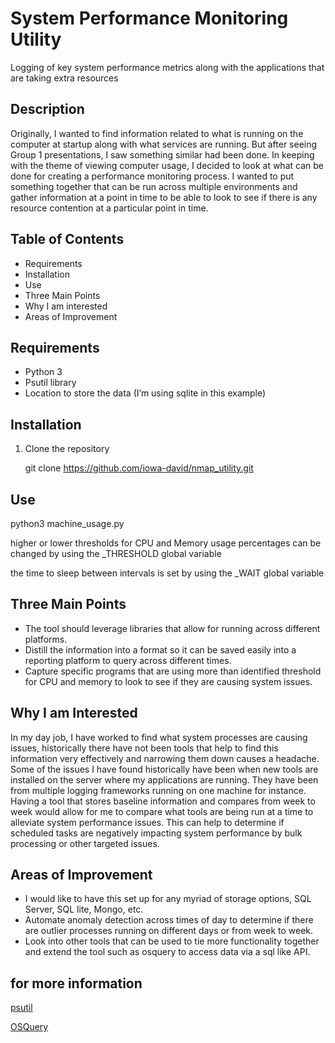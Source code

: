 # System Performance Monitoring Utility

Logging of key system performance metrics along with the applications that are taking extra resources

## Description

Originally, I wanted to find information related to what is running on the computer at startup along with what services are running. But after seeing Group 1 presentations, I saw something similar had been done. In keeping with the theme of viewing computer usage, I decided to look at what can be done for creating a performance monitoring process. I wanted to put something together that can be run across multiple environments and gather information at a point in time to be able to look to see if there is any resource contention at a particular point in time.


## Table of Contents

  - Requirements
  - Installation
  - Use
  - Three Main Points
  - Why I am interested
  - Areas of Improvement

## Requirements
- Python 3
- Psutil  library
- Location to store the data (I’m using sqlite in this example)


## Installation

1. Clone the repository

   git clone https://github.com/iowa-david/nmap_utility.git


          

## Use

  python3 machine_usage.py

  higher or lower thresholds for CPU and Memory usage percentages can be changed by using the _THRESHOLD global variable

  the time to sleep between intervals is set by using the _WAIT global variable


## Three Main Points
  - The tool should leverage libraries that allow for running across different platforms.
  - Distill the information into a format so it can be saved easily into a reporting platform to query across different times.
  - Capture specific programs that are using more than identified threshold for CPU and memory to look to see if they are causing system issues.

## Why I am Interested
In my day job, I have worked to find what system processes are causing issues, historically there have not been tools that help to find this information very effectively and narrowing them down causes a headache. Some of the issues I have found historically have been when new tools are installed on the server where my applications are running. They have been from multiple logging frameworks running on one machine for instance. Having a tool that stores baseline information and compares from week to week would allow for me to compare what tools are being run at a time to alleviate system performance issues. This can help to determine if scheduled tasks are negatively impacting system performance by bulk processing or other targeted issues.

## Areas of Improvement

- I would like to have this set up for any myriad of storage options, SQL Server, SQL lite, Mongo, etc.
- Automate anomaly detection across times of day to determine if there are outlier processes running on different days or from week to week.
- Look into other tools that can be used to tie more functionality together and extend the tool such as osquery to access data via a sql like API.

## for more information
[psutil](https://github.com/giampaolo/psutil)

[OSQuery](https://github.com/giampaolo/psutil](https://github.com/osquery/osquery?tab=readme-ov-file))
